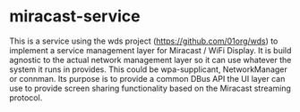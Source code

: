 miracast-service
================

This is a service using the wds project (https://github.com/01org/wds) to
implement a service management layer for Miracast / WiFi Display. It is
build agnostic to the actual network management layer so it can use
whatever the system it runs in provides. This could be wpa-supplicant,
NetworkManager or connman. Its purpose is to provide a common DBus API
the UI layer can use to provide screen sharing functionality based on
the Miracast streaming protocol.

